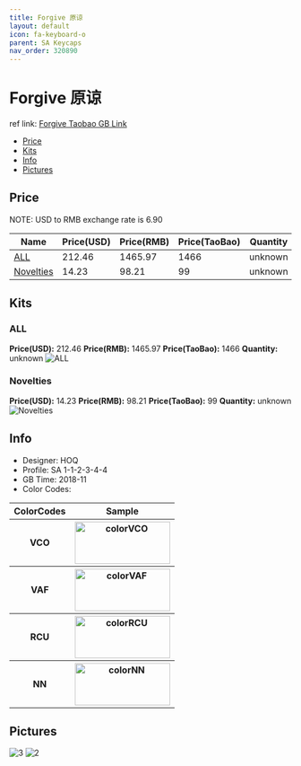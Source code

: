 ```yaml
---
title: Forgive 原谅
layout: default
icon: fa-keyboard-o
parent: SA Keycaps
nav_order: 320890
---
```


# Forgive 原谅

ref link: [Forgive Taobao GB Link](https://item.taobao.com/item.htm?id=579765553540)

* [Price](#price)
* [Kits](#kits)
* [Info](#info)
* [Pictures](#pictures)


## Price  
NOTE: USD to RMB exchange rate is 6.90

| Name          | Price(USD)    |  Price(RMB) |  Price(TaoBao) | Quantity |
| ------------- | ------------- |  ---------- |  --------- | -------- |
|[ALL](#all)|212.46|1465.97|1466|unknown|
|[Novelties](#novelties)|14.23|98.21|99|unknown|


## Kits
### ALL
**Price(USD):** 212.46    **Price(RMB):** 1465.97    **Price(TaoBao):** 1466    **Quantity:** unknown
<img src="{{ 'assets/images/sa-keycaps/forgive/kits_pics/all.jpg' | relative_url }}" alt="ALL" class="image featured">

### Novelties
**Price(USD):** 14.23    **Price(RMB):** 98.21    **Price(TaoBao):** 99    **Quantity:** unknown
<img src="{{ 'assets/images/sa-keycaps/forgive/kits_pics/novelties.jpg' | relative_url }}" alt="Novelties" class="image featured">


## Info
* Designer: HOQ
* Profile: SA 1-1-2-3-4-4
* GB Time: 2018-11
* Color Codes:  
<table style="width:100%">
  <tr>
    <th>ColorCodes</th>
    <th>Sample</th>
  </tr>
  <tr>
    <th>VCO</th>
    <th><img src="{{ 'assets/images/sa-keycaps/SP_ColorCodes/abs/SP_Abs_ColorCodes_VCO.png' | relative_url }}" alt="colorVCO" height="75" width="170"></th>
  </tr>
  <tr>
    <th>VAF</th>
    <th><img src="{{ 'assets/images/sa-keycaps/SP_ColorCodes/abs/SP_Abs_ColorCodes_VAF.png' | relative_url }}" alt="colorVAF" height="75" width="170"></th>
  </tr>
  <tr>
    <th>RCU</th>
    <th><img src="{{ 'assets/images/sa-keycaps/SP_ColorCodes/abs/SP_Abs_ColorCodes_RCU.png' | relative_url }}" alt="colorRCU" height="75" width="170"></th>
  </tr>
  <tr>
    <th>NN</th>
    <th><img src="{{ 'assets/images/sa-keycaps/SP_ColorCodes/abs/SP_Abs_ColorCodes_NN.png' | relative_url }}" alt="colorNN" height="75" width="170"></th>
  </tr>
</table>


## Pictures
<img src="{{ 'assets/images/sa-keycaps/forgive/rendering_pics/3.jpg' | relative_url }}" alt="3" class="image featured">
<img src="{{ 'assets/images/sa-keycaps/forgive/rendering_pics/2.jpg' | relative_url }}" alt="2" class="image featured">
